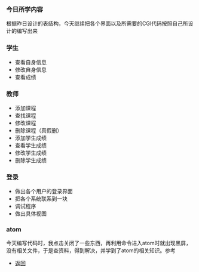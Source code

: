 ### 今日所学内容           
根据昨日设计的表结构，今天继续把各个界面以及所需要的CGI代码按照自己所设计的编写出来

### 学生
* 查看自身信息
* 修改自身信息
* 查看成绩
### 教师
* 添加课程
* 查找课程
* 修改课程
* 删除课程（真假删）
* 添加学生成绩
* 查看学生成绩
* 修改学生成绩
* 删除学生成绩
### 登录
* 做出各个用户的登录界面
* 把各个系统联系到一块
* 调试程序
* 做出具体视图            
### atom 
今天编写代码时，我点击关闭了一些东西，再利用命令进入atom时就出现黑屏，没有相关文件，于是查资料，得到解决，并学到了atom的相关知识。参考


* [返回](../README.md)
